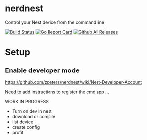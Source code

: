 # nerdnest
Control your Nest device from the command line

[![Build Status](https://travis-ci.org/zpeters/nerdnest.svg?branch=master)](https://travis-ci.org/zpeters/nerdnest)
[![Go Report Card](https://goreportcard.com/badge/github.com/zpeters/nerdnest)](https://goreportcard.com/report/github.com/zpeters/nerdnest)
[![Github All Releases](https://img.shields.io/github/downloads/zpeters/nerdnest/total.svg?style=plastic)](https://github.com/zpeters/nerdnest)

# Setup

## Enable developer mode
https://github.com/zpeters/nerdnest/wiki/Nest-Developer-Account


Need to add instructions to register the cmd app
...

WORK IN PROGRESS
- Turn on dev in nest
-  download or compile
-  list device
- create config 
- profit
